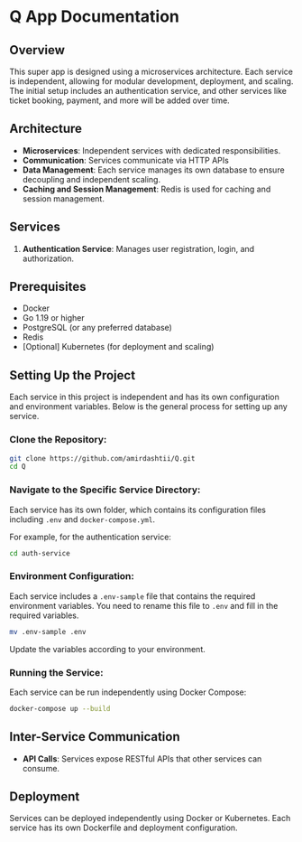 # Q App Documentation

## Overview

This super app is designed using a microservices architecture. Each service is independent, allowing for modular development, deployment, and scaling. The initial setup includes an authentication service, and other services like ticket booking, payment, and more will be added over time.

## Architecture

- **Microservices**: Independent services with dedicated responsibilities.
- **Communication**: Services communicate via HTTP APIs 
- **Data Management**: Each service manages its own database to ensure decoupling and independent scaling.
- **Caching and Session Management**: Redis is used for caching and session management.

## Services

1. **Authentication Service**: Manages user registration, login, and authorization.

## Prerequisites

- Docker
- Go 1.19 or higher
- PostgreSQL (or any preferred database)
- Redis
- [Optional] Kubernetes (for deployment and scaling)


## Setting Up the Project

Each service in this project is independent and has its own configuration and environment variables. Below is the general process for setting up any service.

### Clone the Repository:
   ```bash
   git clone https://github.com/amirdashtii/Q.git
   cd Q
   ```

### Navigate to the Specific Service Directory:
Each service has its own folder, which contains its configuration files including `.env` and `docker-compose.yml`.

For example, for the authentication service:
```bash
cd auth-service
```

### Environment Configuration:
Each service includes a `.env-sample` file that contains the required environment variables. You need to rename this file to `.env` and fill in the required variables.

```bash
mv .env-sample .env
```

Update the variables according to your environment.

### Running the Service:
Each service can be run independently using Docker Compose:

```bash
docker-compose up --build
```

## Inter-Service Communication
- **API Calls**: Services expose RESTful APIs that other services can consume.

## Deployment
Services can be deployed independently using Docker or Kubernetes. Each service has its own Dockerfile and deployment configuration.
